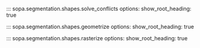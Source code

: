 ::: sopa.segmentation.shapes.solve_conflicts
    options:
      show_root_heading: true

::: sopa.segmentation.shapes.geometrize
    options:
      show_root_heading: true

::: sopa.segmentation.shapes.rasterize
    options:
      show_root_heading: true
